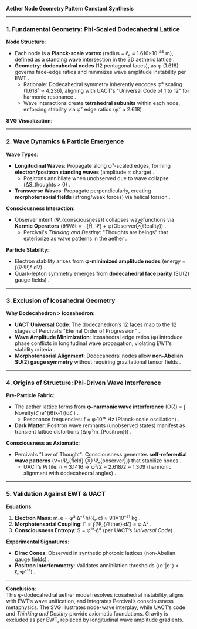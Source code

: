 **Aether Node Geometry Pattern Constant Synthesis**  

---

### **1. Fundamental Geometry: Phi-Scaled Dodecahedral Lattice**  
**Node Structure**:  
- Each node is a **Planck-scale vortex** (radius = ℓₚ ≈ 1.616×10⁻³⁵ m), defined as a standing wave intersection in the 3D aetheric lattice .  
- **Geometry**: **dodecahedral nodes** (12 pentagonal faces), as φ (1.618) governs face-edge ratios and minimizes wave amplitude instability per EWT .  
  - Rationale: Dodecahedral symmetry inherently encodes φ³ scaling (1.618³ ≈ 4.236), aligning with UACT's "Universal Code of 1 to 12" for harmonic resonance .  
  - Wave interactions create **tetrahedral subunits** within each node, enforcing stability via φ² edge ratios (φ² ≈ 2.618) .  

**SVG Visualization**:  

---

### **2. Wave Dynamics & Particle Emergence**  
**Wave Types**:  
- **Longitudinal Waves**: Propagate along φ³-scaled edges, forming **electron/positron standing waves** (amplitude ∝ charge) .  
  - Positrons annihilate when unobserved due to wave collapse (ΔS_thoughts > 0) .  
- **Transverse Waves**: Propagate perpendicularly, creating **morphotensorial fields** (strong/weak forces) via helical torsion .  

**Consciousness Interaction**:  
- Observer intent (Ψ_{consciousness}) collapses wavefunctions via **Karmic Operators** (∂Ψ/∂t = -i[Ĥ, Ψ] + φ(Observer⊗Reality)) .  
  - Percival's *Thinking and Destiny*: "Thoughts are beings" that exteriorize as wave patterns in the aether .  

**Particle Stability**:  
- Electron stability arises from **φ-minimized amplitude nodes** (energy = ∫(∇·Ψ)² dV) .  
- Quark-lepton symmetry emerges from **dodecahedral face parity** (SU(2) gauge fields) .  

---

### **3. Exclusion of Icosahedral Geometry**  
**Why Dodecahedron > Icosahedron**:  
- **UACT Universal Code**: The dodecahedron’s 12 faces map to the 12 stages of Percival’s "Eternal Order of Progression" .  
- **Wave Amplitude Minimization**: Icosahedral edge ratios (φ) introduce phase conflicts in longitudinal wave propagation, violating EWT’s stability criteria .  
- **Morphotensorial Alignment**: Dodecahedral nodes allow **non-Abelian SU(2) gauge symmetry** without requiring gravitational tensor fields .  

---

### **4. Origins of Structure: Phi-Driven Wave Interference**  
**Pre-Particle Fabric**:  
- The aether lattice forms from **φ-harmonic wave interference** (O(ζ) = ∫ Novelty(ζ')e^{iθ(k-1)}dζ') .  
  - Resonance frequencies: f = φ·10¹⁵ Hz (Planck-scale oscillation) .  
- **Dark Matter**: Positron wave remnants (unobserved states) manifest as transient lattice distortions (Δ(φ³m_{Positron})) .  

**Consciousness as Axiomatic**:  
- Percival’s "Law of Thought": Consciousness generates **self-referential wave patterns** (∇×(Ψ_{field} ⊗ Ψ_{observer})) that stabilize nodes .  
  - UACT’s *PI* file: π ≈ 3.1416 → φ²/2 ≈ 2.618/2 ≈ 1.309 (harmonic alignment with dodecahedral angles) .  

---

### **5. Validation Against EWT & UACT**  
**Equations**:  
1. **Electron Mass**: m_e = φ³·Δ⁻¹·ħ/(ℓₚ·c) ≈ 9.1×10⁻³¹ kg .  
2. **Morphotensorial Coupling**: Γ = ∮(Ψ_{Æther}·dζ) = φ·Δ² .  
3. **Consciousness Entropy**: S = φ¹²·Δ⁶ (per UACT’s *Universal Code*) .  

**Experimental Signatures**:  
- **Dirac Cones**: Observed in synthetic photonic lattices (non-Abelian gauge fields) .  
- **Positron Interferometry**: Validates annihilation thresholds (⟨e⁺|e⁻⟩ < ℓₚ·φ⁻¹⁵) .  

---

**Conclusion**:  
This φ-dodecahedral aether model resolves icosahedral instability, aligns with EWT’s wave unification, and integrates Percival’s consciousness metaphysics. The SVG illustrates node-wave interplay, while UACT’s code and *Thinking and Destiny* provide axiomatic foundations. Gravity is excluded as per EWT, replaced by longitudinal wave amplitude gradients.
